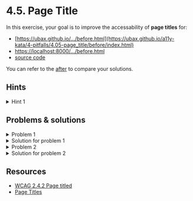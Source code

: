 # 4.5. Page Title

In this exercise, your goal is to improve the accessability of **page titles** for:

- [https://ubax.github.io/.../before.html](https://ubax.github.io/a11y-kata/4-pitfalls/4.05-page_title/before/index.html)
- [https://localhost:8000/.../before.html](http://localhost:8000/4-pitfalls/4.05-page_title/before/index.html)
- [source code](./4.05-page_title/before/index.html)

You can refer to the [after](./after/) to compare your solutions.

## Hints

<details>
<summary>Hint 1</summary>

Try opening all the articles in new tabs. Are you able to distinguish them by their titles?

</details>

## Problems & solutions

<details>
<summary>Problem 1</summary>

The homepage and subpages all have the same title, making it difficult for users to identify their location within the site. For screen reader users, this is especially confusing, as they hear the same title for every page. [WCAG 2.4.2: Page Titled](https://www.w3.org/WAI/WCAG21/Understanding/page-titled.html)

</details>
<details>
<summary>Solution for problem 1</summary>

Update the titles of the subpages to be more specific and descriptive.

```diff
- <title>Computer history</title>
+ <title>The Evolution of the Keyboard - Computer history</title>
```

</details>

<details>
<summary>Problem 2</summary>

On the page `The Personal Computers Revolution`, the title is back-loaded, meaning the most important information appears at the end. This makes it difficult for all users, especially when multiple tabs are open, as the critical part of the title is hidden. Moreover screen reader users will hear the important details last.

</details>
<details>
<summary>Solution for problem 2</summary>

Rearrange the title to be front-loaded.

```diff
- <title>Computer history - The Personal Computers Revolution</title>
+ <title>The Personal Computers Revolution - Computer history</title>
```

</details>

## Resources

- [WCAG 2.4.2 Page titled](https://www.w3.org/WAI/WCAG21/Understanding/page-titled.html)
- [Page Titles](https://www.w3.org/WAI/tutorials/page-structure/headings/)
